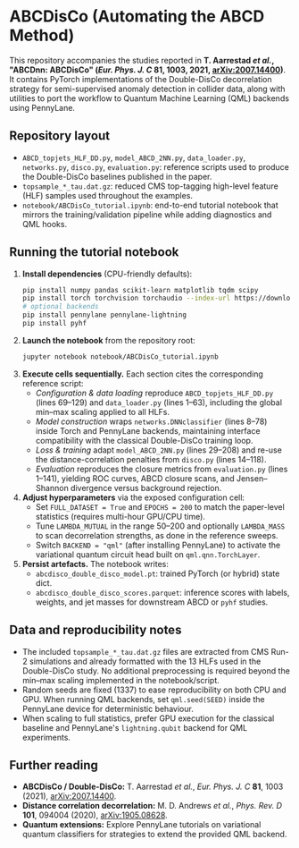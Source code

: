 # ABCDisCo (Automating the ABCD Method)

This repository accompanies the studies reported in **T. Aarrestad *et al.*, "ABCDnn: ABCDisCo" (*Eur. Phys. J. C* **81**, 1003, 2021, [arXiv:2007.14400](https://arxiv.org/abs/2007.14400))**. It contains PyTorch implementations of the Double-DisCo decorrelation strategy for semi-supervised anomaly detection in collider data, along with utilities to port the workflow to Quantum Machine Learning (QML) backends using PennyLane.

## Repository layout

- `ABCD_topjets_HLF_DD.py`, `model_ABCD_2NN.py`, `data_loader.py`, `networks.py`, `disco.py`, `evaluation.py`: reference scripts used to produce the Double-DisCo baselines published in the paper.
- `topsample_*_tau.dat.gz`: reduced CMS top-tagging high-level feature (HLF) samples used throughout the examples.
- `notebook/ABCDisCo_tutorial.ipynb`: end-to-end tutorial notebook that mirrors the training/validation pipeline while adding diagnostics and QML hooks.

## Running the tutorial notebook

1. **Install dependencies** (CPU-friendly defaults):
   ```bash
   pip install numpy pandas scikit-learn matplotlib tqdm scipy
   pip install torch torchvision torchaudio --index-url https://download.pytorch.org/whl/cpu
   # optional backends
   pip install pennylane pennylane-lightning
   pip install pyhf
   ```
2. **Launch the notebook** from the repository root:
   ```bash
   jupyter notebook notebook/ABCDisCo_tutorial.ipynb
   ```
3. **Execute cells sequentially.** Each section cites the corresponding reference script:
   - *Configuration & data loading* reproduce `ABCD_topjets_HLF_DD.py` (lines 69–129) and `data_loader.py` (lines 1–63), including the global min–max scaling applied to all HLFs.
   - *Model construction* wraps `networks.DNNclassifier` (lines 8–78) inside Torch and PennyLane backends, maintaining interface compatibility with the classical Double-DisCo training loop.
   - *Loss & training* adapt `model_ABCD_2NN.py` (lines 29–208) and re-use the distance-correlation penalties from `disco.py` (lines 14–118).
   - *Evaluation* reproduces the closure metrics from `evaluation.py` (lines 1–141), yielding ROC curves, ABCD closure scans, and Jensen–Shannon divergence versus background rejection.
4. **Adjust hyperparameters** via the exposed configuration cell:
   - Set `FULL_DATASET = True` and `EPOCHS = 200` to match the paper-level statistics (requires multi-hour GPU/CPU time).
   - Tune `LAMBDA_MUTUAL` in the range 50–200 and optionally `LAMBDA_MASS` to scan decorrelation strengths, as done in the reference sweeps.
   - Switch `BACKEND = "qml"` (after installing PennyLane) to activate the variational quantum circuit head built on `qml.qnn.TorchLayer`.
5. **Persist artefacts.** The notebook writes:
   - `abcdisco_double_disco_model.pt`: trained PyTorch (or hybrid) state dict.
   - `abcdisco_double_disco_scores.parquet`: inference scores with labels, weights, and jet masses for downstream ABCD or `pyhf` studies.

## Data and reproducibility notes

- The included `topsample_*_tau.dat.gz` files are extracted from CMS Run-2 simulations and already formatted with the 13 HLFs used in the Double-DisCo study. No additional preprocessing is required beyond the min–max scaling implemented in the notebook/script.
- Random seeds are fixed (1337) to ease reproducibility on both CPU and GPU. When running QML backends, set `qml.seed(SEED)` inside the PennyLane device for deterministic behaviour.
- When scaling to full statistics, prefer GPU execution for the classical baseline and PennyLane's `lightning.qubit` backend for QML experiments.

## Further reading

- **ABCDisCo / Double-DisCo:** T. Aarrestad *et al.*, *Eur. Phys. J. C* **81**, 1003 (2021), [arXiv:2007.14400](https://arxiv.org/abs/2007.14400).
- **Distance correlation decorrelation:** M. D. Andrews *et al.*, *Phys. Rev. D* **101**, 094004 (2020), [arXiv:1905.08628](https://arxiv.org/abs/1905.08628).
- **Quantum extensions:** Explore PennyLane tutorials on variational quantum classifiers for strategies to extend the provided QML backend.
